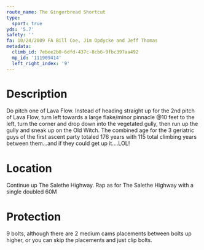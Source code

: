```yaml
---
route_name: The Gingerbread Shortcut
type:
  sport: true
yds: '5.7'
safety: ''
fa: 10/24/2009 FA Bill Coe, Jim Opdycke and Jeff Thomas
metadata:
  climb_id: 7ebee2b0-6dfd-437c-8cb6-9fbc397aa492
  mp_id: '111909414'
  left_right_index: '9'
---
```

# Description
Do pitch one of Lava Flow. Instead of heading straight up for the 2nd pitch of Lava Flow, turn left towards a large flake/minor pinnacle @10 feet to the left, turn the corner and drop down into the vegetated gully, then run up the gully and sneak up on the Old Witch. The combined age for the 3 geriatric guys of the first ascent party totaled 176 years with 115 total climbing years between them...and if they could get up it....LOL!

# Location
Continue up The Salethe Highway. Rap as for The Salethe Highway with a single doubled 60M

# Protection
9 bolts, although there are 2 medium cams placements between bolts up higher, or you can skip the placements and just clip bolts.
